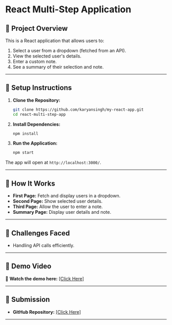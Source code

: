 # React Multi-Step Application

## 📌 Project Overview
This is a React application that allows users to:
1. Select a user from a dropdown (fetched from an API).
2. View the selected user's details.
3. Enter a custom note.
4. See a summary of their selection and note.

---

## 🔧 Setup Instructions
1. **Clone the Repository:**
   ```sh
   git clone https://github.com/karyansingh/my-react-app.git
   cd react-multi-step-app
   ```
2. **Install Dependencies:**
   ```sh
   npm install
   ```
3. **Run the Application:**
   ```sh
   npm start
   ```

The app will open at `http://localhost:3000/`.

---

## 📌 How It Works
- **First Page:** Fetch and display users in a dropdown.
- **Second Page:** Show selected user details.
- **Third Page:** Allow the user to enter a note.
- **Summary Page:** Display user details and note.

---

## 🚀 Challenges Faced
- Handling API calls efficiently.

---

## 🎥 Demo Video
📌 **Watch the demo here:** [\[Click Here\]](https://drive.google.com/file/d/1ABKEGvwGgTFjg4csPDw5f2FmKpsf3ZT9/view?usp=sharing)

---

## 📩 Submission
- **GitHub Repository:** [\[Click Here\]](https://github.com/karyansingh/my-react-app)

---

